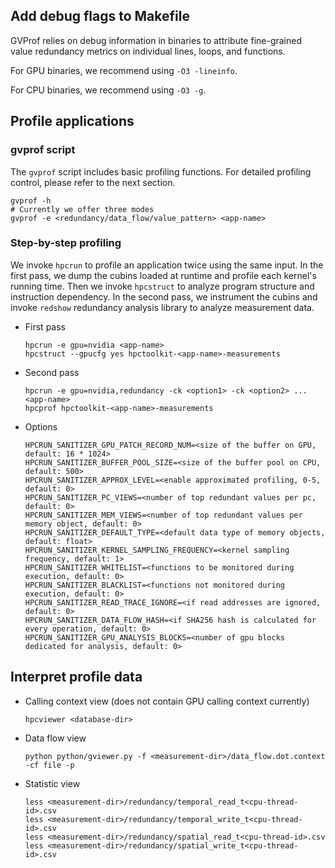 ## Add debug flags to Makefile

GVProf relies on debug information in binaries to attribute fine-grained value redundancy metrics on individual lines, loops, and functions. 

For GPU binaries, we recommend using `-O3 -lineinfo`.

For CPU binaries, we recommend using `-O3 -g`.

## Profile applications

### gvprof script

The `gvprof` script includes basic profiling functions. For detailed profiling control, please refer to the next section.

```
gvprof -h
# Currently we offer three modes
gvprof -e <redundancy/data_flow/value_pattern> <app-name>
```

### Step-by-step profiling

We invoke `hpcrun` to profile an application twice using the same input.
In the first pass, we dump the cubins loaded at runtime and profile each kernel's running time.
Then we invoke `hpcstruct` to analyze program structure and instruction dependency.
In the second pass, we instrument the cubins and invoke `redshow` redundancy analysis library to analyze measurement data.

- First pass
   
      hpcrun -e gpu=nvidia <app-name>
      hpcstruct --gpucfg yes hpctoolkit-<app-name>-measurements
   
- Second pass

      hpcrun -e gpu=nvidia,redundancy -ck <option1> -ck <option2> ... <app-name>
      hpcprof hpctoolkit-<app-name>-measurements    

- Options

      HPCRUN_SANITIZER_GPU_PATCH_RECORD_NUM=<size of the buffer on GPU, default: 16 * 1024>
      HPCRUN_SANITIZER_BUFFER_POOL_SIZE=<size of the buffer pool on CPU, default: 500>
      HPCRUN_SANITIZER_APPROX_LEVEL=<enable approximated profiling, 0-5, default: 0>
      HPCRUN_SANITIZER_PC_VIEWS=<number of top redundant values per pc, default: 0>
      HPCRUN_SANITIZER_MEM_VIEWS=<number of top redundant values per memory object, default: 0>
      HPCRUN_SANITIZER_DEFAULT_TYPE=<default data type of memory objects, default: float>
      HPCRUN_SANITIZER_KERNEL_SAMPLING_FREQUENCY=<kernel sampling frequency, default: 1>
      HPCRUN_SANITIZER_WHITELIST=<functions to be monitored during execution, default: 0>
      HPCRUN_SANITIZER_BLACKLIST=<functions not monitored during execution, default: 0>
      HPCRUN_SANITIZER_READ_TRACE_IGNORE=<if read addresses are ignored, default: 0>
      HPCRUN_SANITIZER_DATA_FLOW_HASH=<if SHA256 hash is calculated for every operation, default: 0>
      HPCRUN_SANITIZER_GPU_ANALYSIS_BLOCKS=<number of gpu blocks dedicated for analysis, default: 0>

## Interpret profile data

- Calling context view (does not contain GPU calling context currently)

      hpcviewer <database-dir>
      
- Data flow view

      python python/gviewer.py -f <measurement-dir>/data_flow.dot.context -cf file -p 
      
- Statistic view

      less <measurement-dir>/redundancy/temporal_read_t<cpu-thread-id>.csv
      less <measurement-dir>/redundancy/temporal_write_t<cpu-thread-id>.csv
      less <measurement-dir>/redundancy/spatial_read_t<cpu-thread-id>.csv
      less <measurement-dir>/redundancy/spatial_write_t<cpu-thread-id>.csv
